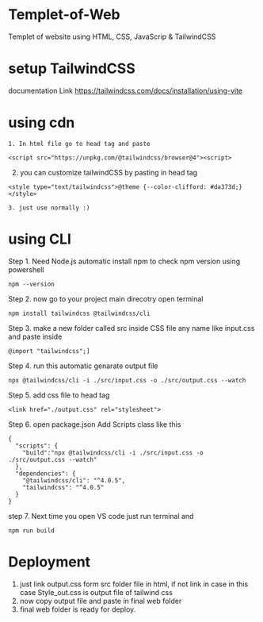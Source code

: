 # Templet-of-Web
Templet of website using HTML, CSS, JavaScrip &amp; TailwindCSS

# setup TailwindCSS
 documentation Link https://tailwindcss.com/docs/installation/using-vite
# using cdn
    1. In html file go to head tag and paste 
```
<script src="https://unpkg.com/@tailwindcss/browser@4"><script>
```
2. you can customize tailwindCSS by pasting in head tag 
```
<style type="text/tailwindcss">@theme {--color-clifford: #da373d;}</style>
```
    3. just use normally :)

 # using CLI
Step 1. Need Node.js automatic install npm to check npm version using powershell 
```
npm --version
```
Step 2. now go to your project main direcotry open terminal 
```
npm install tailwindcss @tailwindcss/cli
```
Step 3. make a new folder called src inside CSS file any name like input.css and paste inside 
```
@import "tailwindcss";]
```
Step 4. run this automatic genarate output file 
```
npx @tailwindcss/cli -i ./src/input.css -o ./src/output.css --watch
```
Step 5. add css file to head tag 
```
<link href="./output.css" rel="stylesheet">
```

Step 6. open package.json Add Scripts class like this 
```
{
  "scripts": {
    "build":"npx @tailwindcss/cli -i ./src/input.css -o ./src/output.css --watch"
  },
  "dependencies": {
    "@tailwindcss/cli": "^4.0.5",
    "tailwindcss": "^4.0.5"
  }
}
```
step 7. Next time you open VS code just run terminal and
```
npm run build
```

# Deployment
1. just link output.css form src folder file in html, if not link in case
    in this case Style_out.css is output file of tailwind css 
2. now copy output file and paste in final web folder
3. final web folder is ready for deploy.